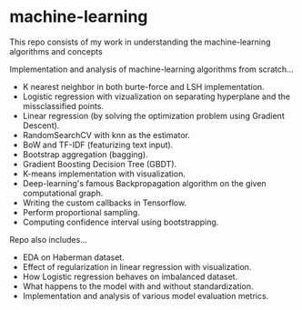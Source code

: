 # machine-learning
This repo consists of my work in understanding the machine-learning algorithms and concepts

Implementation and analysis of machine-learning algorithms from scratch...
- K nearest neighbor in both burte-force and LSH implementation.
- Logistic regression with vizualization on separating hyperplane and the missclassified points.
- Linear regression (by solving the optimization problem using Gradient Descent).
- RandomSearchCV with knn as the estimator.
- BoW and TF-IDF (featurizing text input). 
- Bootstrap aggregation (bagging).
- Gradient Boosting Decision Tree (GBDT).
- K-means implementation with visualization.
- Deep-learning's famous Backpropagation algorithm on the given computational graph.
- Writing the custom callbacks in Tensorflow.
- Perform proportional sampling.
- Computing confidence interval using bootstrapping.

Repo also includes...
- EDA on Haberman dataset.
- Effect of regularization in linear regression with visualization.
- How Logistic regression behaves on imbalanced dataset.
- What happens to the model with and without standardization.
- Implementation and analysis of various model evaluation metrics.

